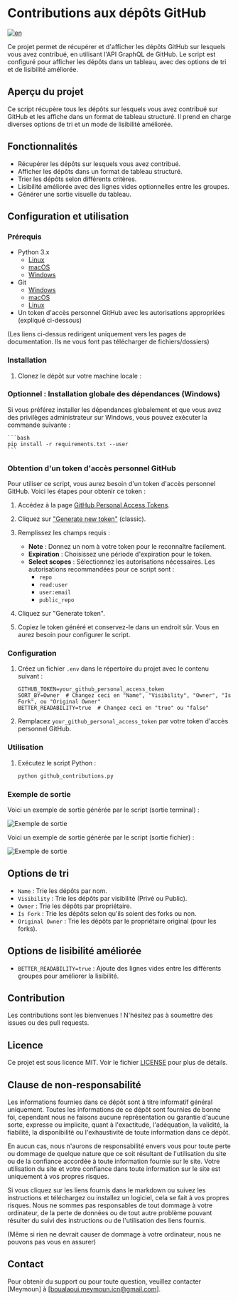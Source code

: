 # Contributions aux dépôts GitHub

[![en](https://img.shields.io/badge/lang-en-white.svg)](https://github.com/MeymounB/GitHub-Contributions/blob/main/README.md)

Ce projet permet de récupérer et d'afficher les dépôts GitHub sur lesquels vous avez contribué, en utilisant l'API GraphQL de GitHub. Le script est configuré pour afficher les dépôts dans un tableau, avec des options de tri et de lisibilité améliorée.

## Aperçu du projet

Ce script récupère tous les dépôts sur lesquels vous avez contribué sur GitHub et les affiche dans un format de tableau structuré. Il prend en charge diverses options de tri et un mode de lisibilité améliorée.

## Fonctionnalités

- Récupérer les dépôts sur lesquels vous avez contribué.
- Afficher les dépôts dans un format de tableau structuré.
- Trier les dépôts selon différents critères.
- Lisibilité améliorée avec des lignes vides optionnelles entre les groupes.
- Générer une sortie visuelle du tableau.

## Configuration et utilisation

### Prérequis

- Python 3.x
  - [Linux](https://www.python.org/downloads/source/)
  - [macOS](https://www.python.org/downloads/macos/)
  - [Windows](https://www.python.org/downloads/windows/)
- Git
  - [Windows](https://git-scm.com/download/win)
  - [macOS](https://git-scm.com/download/mac)
  - [Linux](https://git-scm.com/download/linux)
- Un token d'accès personnel GitHub avec les autorisations appropriées (expliqué ci-dessous)

(Les liens ci-dessus redirigent uniquement vers les pages de documentation. Ils ne vous font pas télécharger de fichiers/dossiers)

### Installation

1. Clonez le dépôt sur votre machine locale :

### Optionnel : Installation globale des dépendances (Windows)

Si vous préférez installer les dépendances globalement et que vous avez des privilèges administrateur sur Windows, vous pouvez exécuter la commande suivante :

    ```bash
    pip install -r requirements.txt --user
    ```

### Obtention d'un token d'accès personnel GitHub

Pour utiliser ce script, vous aurez besoin d'un token d'accès personnel GitHub. Voici les étapes pour obtenir ce token :

1. Accédez à la page [GitHub Personal Access Tokens](https://github.com/settings/tokens).

2. Cliquez sur ["Generate new token"](https://github.com/settings/tokens/new) (classic).

3. Remplissez les champs requis :

   - **Note** : Donnez un nom à votre token pour le reconnaître facilement.
   - **Expiration** : Choisissez une période d'expiration pour le token.
   - **Select scopes** : Sélectionnez les autorisations nécessaires. Les autorisations recommandées pour ce script sont :
     - `repo`
     - `read:user`
     - `user:email`
     - `public_repo`

4. Cliquez sur "Generate token".

5. Copiez le token généré et conservez-le dans un endroit sûr. Vous en aurez besoin pour configurer le script.

### Configuration

1. Créez un fichier `.env` dans le répertoire du projet avec le contenu suivant :

   ```plaintext
   GITHUB_TOKEN=your_github_personal_access_token
   SORT_BY=Owner  # Changez ceci en "Name", "Visibility", "Owner", "Is Fork", ou "Original Owner"
   BETTER_READABILITY=true  # Changez ceci en "true" ou "false"
   ```

2. Remplacez `your_github_personal_access_token` par votre token d'accès personnel GitHub.

### Utilisation

1. Exécutez le script Python :

   ```bash
   python github_contributions.py
   ```

### Exemple de sortie

Voici un exemple de sortie générée par le script (sortie terminal) :

![Exemple de sortie](assets/terminal_screen.png)

Voici un exemple de sortie générée par le script (sortie fichier) :

![Exemple de sortie](assets/file_screen.png)

## Options de tri

- `Name` : Trie les dépôts par nom.
- `Visibility` : Trie les dépôts par visibilité (Privé ou Public).
- `Owner` : Trie les dépôts par propriétaire.
- `Is Fork` : Trie les dépôts selon qu'ils soient des forks ou non.
- `Original Owner` : Trie les dépôts par le propriétaire original (pour les forks).

## Options de lisibilité améliorée

- `BETTER_READABILITY=true` : Ajoute des lignes vides entre les différents groupes pour améliorer la lisibilité.

## Contribution

Les contributions sont les bienvenues ! N'hésitez pas à soumettre des issues ou des pull requests.

## Licence

Ce projet est sous licence MIT. Voir le fichier [LICENSE](LICENSE) pour plus de détails.

## Clause de non-responsabilité

Les informations fournies dans ce dépôt sont à titre informatif général uniquement.
Toutes les informations de ce dépôt sont fournies de bonne foi, cependant nous ne faisons aucune représentation
ou garantie d'aucune sorte, expresse ou implicite, quant à l'exactitude, l'adéquation, la validité, la fiabilité,
la disponibilité ou l'exhaustivité de toute information dans ce dépôt.

En aucun cas, nous n'aurons de responsabilité envers vous pour toute perte ou dommage de quelque nature que ce soit
résultant de l'utilisation du site ou de la confiance accordée à toute information fournie sur le site.
Votre utilisation du site et votre confiance dans toute information sur le site est uniquement à vos propres risques.

Si vous cliquez sur les liens fournis dans le markdown ou suivez les instructions et téléchargez
ou installez un logiciel, cela se fait à vos propres risques. Nous ne sommes pas responsables de tout dommage
à votre ordinateur, de la perte de données ou de tout autre problème pouvant résulter du suivi des instructions
ou de l'utilisation des liens fournis.

(Même si rien ne devrait causer de dommage à votre ordinateur, nous ne pouvons pas vous en assurer)

## Contact

Pour obtenir du support ou pour toute question, veuillez contacter [Meymoun] à [boualaoui.meymoun.icn@gmail.com].
